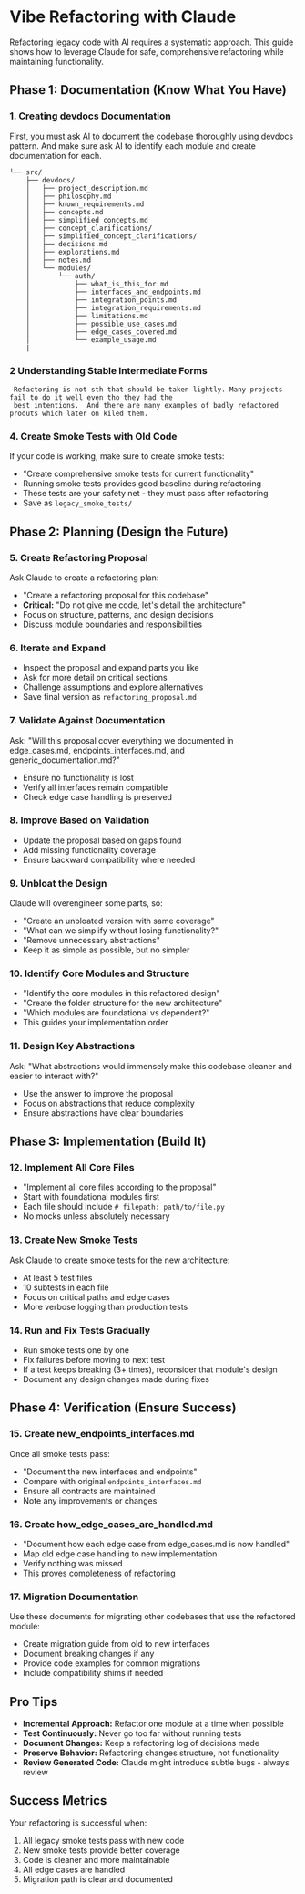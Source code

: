 # Vibe Refactoring with Claude

Refactoring legacy code with AI requires a systematic approach. This guide shows how to leverage Claude for safe, comprehensive refactoring while maintaining functionality.

## Phase 1: Documentation (Know What You Have)

### 1. Creating devdocs Documentation

First, you must ask AI to document the codebase thoroughly using devdocs pattern. 
And make sure ask AI to identify each module and create documentation for each. 


```
└── src/
    ├── devdocs/
    │   ├── project_description.md
    │   ├── philosophy.md
    │   ├── known_requirements.md
    │   ├── concepts.md
    │   ├── simplified_concepts.md
    │   ├── concept_clarifications/
    │   ├── simplified_concept_clarifications/
    │   ├── decisions.md
    │   ├── explorations.md
    │   ├── notes.md
    │   └── modules/
    │       └── auth/
    │           ├── what_is_this_for.md
    │           ├── interfaces_and_endpoints.md
    │           ├── integration_points.md
    │           ├── integration_requirements.md
    │           ├── limitations.md
    │           ├── possible_use_cases.md
    │           ├── edge_cases_covered.md
    │           └── example_usage.md
    |
```

### 2 Understanding Stable Intermediate Forms
     Refactoring is not sth that should be taken lightly. Many projects fail to do it well even tho they had the 
     best intentions.  And there are many examples of badly refactored produts which later on kiled them. 


### 4. Create Smoke Tests with Old Code

If your code is working, make sure to create smoke tests:
- "Create comprehensive smoke tests for current functionality"
- Running smoke tests provides good baseline during refactoring
- These tests are your safety net - they must pass after refactoring
- Save as `legacy_smoke_tests/`

## Phase 2: Planning (Design the Future)

### 5. Create Refactoring Proposal

Ask Claude to create a refactoring plan:
- "Create a refactoring proposal for this codebase"
- **Critical:** "Do not give me code, let's detail the architecture"
- Focus on structure, patterns, and design decisions
- Discuss module boundaries and responsibilities

### 6. Iterate and Expand

- Inspect the proposal and expand parts you like
- Ask for more detail on critical sections
- Challenge assumptions and explore alternatives
- Save final version as `refactoring_proposal.md`

### 7. Validate Against Documentation

Ask: "Will this proposal cover everything we documented in edge_cases.md, endpoints_interfaces.md, and generic_documentation.md?"
- Ensure no functionality is lost
- Verify all interfaces remain compatible
- Check edge case handling is preserved

### 8. Improve Based on Validation

- Update the proposal based on gaps found
- Add missing functionality coverage
- Ensure backward compatibility where needed

### 9. Unbloat the Design

Claude will overengineer some parts, so:
- "Create an unbloated version with same coverage"
- "What can we simplify without losing functionality?"
- "Remove unnecessary abstractions"
- Keep it as simple as possible, but no simpler

### 10. Identify Core Modules and Structure

- "Identify the core modules in this refactored design"
- "Create the folder structure for the new architecture"
- "Which modules are foundational vs dependent?"
- This guides your implementation order

### 11. Design Key Abstractions

Ask: "What abstractions would immensely make this codebase cleaner and easier to interact with?"
- Use the answer to improve the proposal
- Focus on abstractions that reduce complexity
- Ensure abstractions have clear boundaries

## Phase 3: Implementation (Build It)

### 12. Implement All Core Files

- "Implement all core files according to the proposal"
- Start with foundational modules first
- Each file should include `# filepath: path/to/file.py`
- No mocks unless absolutely necessary

### 13. Create New Smoke Tests

Ask Claude to create smoke tests for the new architecture:
- At least 5 test files
- 10 subtests in each file
- Focus on critical paths and edge cases
- More verbose logging than production tests

### 14. Run and Fix Tests Gradually

- Run smoke tests one by one
- Fix failures before moving to next test
- If a test keeps breaking (3+ times), reconsider that module's design
- Document any design changes made during fixes

## Phase 4: Verification (Ensure Success)

### 15. Create new_endpoints_interfaces.md

Once all smoke tests pass:
- "Document the new interfaces and endpoints"
- Compare with original `endpoints_interfaces.md`
- Ensure all contracts are maintained
- Note any improvements or changes

### 16. Create how_edge_cases_are_handled.md

- "Document how each edge case from edge_cases.md is now handled"
- Map old edge case handling to new implementation
- Verify nothing was missed
- This proves completeness of refactoring

### 17. Migration Documentation

Use these documents for migrating other codebases that use the refactored module:
- Create migration guide from old to new interfaces
- Document breaking changes if any
- Provide code examples for common migrations
- Include compatibility shims if needed

## Pro Tips

- **Incremental Approach:** Refactor one module at a time when possible
- **Test Continuously:** Never go too far without running tests
- **Document Changes:** Keep a refactoring log of decisions made
- **Preserve Behavior:** Refactoring changes structure, not functionality
- **Review Generated Code:** Claude might introduce subtle bugs - always review

## Success Metrics

Your refactoring is successful when:
1. All legacy smoke tests pass with new code
2. New smoke tests provide better coverage
3. Code is cleaner and more maintainable
4. All edge cases are handled
5. Migration path is clear and documented